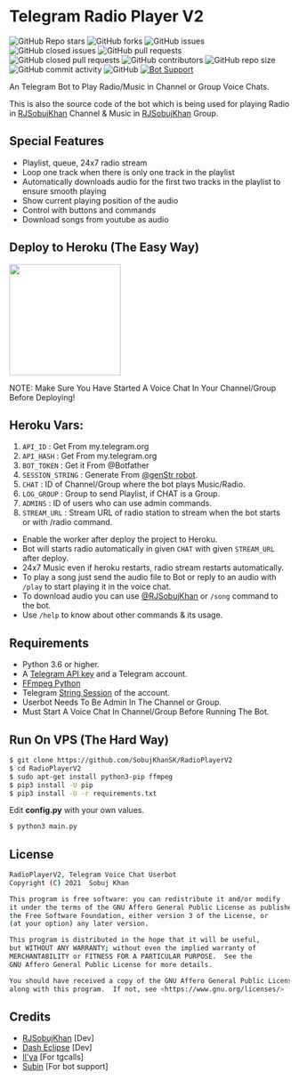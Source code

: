 # Telegram Radio Player V2
![GitHub Repo stars](https://img.shields.io/github/stars/SobujKhanSK/RadioPlayerV2?color=blue&style=flat)
![GitHub forks](https://img.shields.io/github/forks/SobujKhanSK/RadioPlayerV2?color=green&style=flat)
![GitHub issues](https://img.shields.io/github/issues/SobujKhanSK/RadioPlayerV2)
![GitHub closed issues](https://img.shields.io/github/issues-closed/SobujKhanSK/RadioPlayerV2)
![GitHub pull requests](https://img.shields.io/github/issues-pr/SobujKhanSK/RadioPlayerV2)
![GitHub closed pull requests](https://img.shields.io/github/issues-pr-closed/SobujKhanSK/RadioPlayerV2)
![GitHub contributors](https://img.shields.io/github/contributors/SobujKhanSK/RadioPlayerV2?style=flat)
![GitHub repo size](https://img.shields.io/github/repo-size/SobujKhanSK/RadioPlayerV2?color=red)
![GitHub commit activity](https://img.shields.io/github/commit-activity/m/SobujKhanSK/RadioPlayerV2)
![GitHub](https://img.shields.io/github/license/SobujKhanSK/RadioPlayerV2)
[![Bot Support](https://img.shields.io/badge/Radio%20Player%20V2-support%20group-blue)](https://t.me/RJSobujKhan)


An Telegram Bot to Play Radio/Music in Channel or Group Voice Chats.

This is also the source code of the bot which is being used for playing
Radio in [RJSobujKhan](https://t.me/PremiumAppsAndModAppsFreeChannel) Channel & Music in [RJSobujKhan](https://t.me/PremiumAppsAndModAppsFreeGroup) Group.

## Special Features

- Playlist, queue, 24x7 radio stream
- Loop one track when there is only one track in the playlist
- Automatically downloads audio for the first two tracks in the playlist to ensure smooth playing
- Show current playing position of the audio
- Control with buttons and commands
- Download songs from youtube as audio

## Deploy to Heroku (The Easy Way)

<p><a href="https://heroku.com/deploy?template=https://github.com/SobujKhanSK/RadioPlayerV2"> <img src="https://img.shields.io/badge/Deploy%20To%20Heroku-blueviolet?style=for-the-badge&logo=heroku" width="200""/></a></p>
NOTE: Make Sure You Have Started A Voice Chat In Your Channel/Group Before Deploying!

## Heroku Vars:
1. `API_ID` : Get From my.telegram.org
2. `API_HASH` : Get From my.telegram.org
3. `BOT_TOKEN` : Get it From @Botfather
4. `SESSION_STRING` : Generate From [@genStr robot](http://t.me/genStr_robot).
5. `CHAT` : ID of Channel/Group where the bot plays Music/Radio.
6. `LOG_GROUP` : Group to send Playlist, if CHAT is a Group.
7. `ADMINS` : ID of users who can use admin commands.
8. `STREAM_URL` : Stream URL of radio station to stream when the bot starts or with /radio command.

- Enable the worker after deploy the project to Heroku.
- Bot will starts radio automatically in given `CHAT` with given `STREAM_URL` after deploy. 
- 24x7 Music even if heroku restarts, radio stream restarts automatically.  
- To play a song just send the audio file to Bot or reply to an audio with `/play` to start playing it in the voice chat.
- To download audio you can use [@RJSobujKhan](http://t.me/RJSobujKhan) or `/song` command to the bot.
- Use `/help` to know about other commands & its usage.

## Requirements

- Python 3.6 or higher.
- A
  [Telegram API key](https://docs.pyrogram.org/intro/quickstart#enjoy-the-api)
  and a Telegram account.
- [FFmpeg Python](https://www.ffmpeg.org/)
- Telegram [String Session](http://t.me/genStr_robot) of the account.
- Userbot Needs To Be Admin In The Channel or Group.
- Must Start A Voice Chat In Channel/Group Before Running The Bot.

## Run On VPS (The Hard Way)

```sh
$ git clone https://github.com/SobujKhanSK/RadioPlayerV2
$ cd RadioPlayerV2
$ sudo apt-get install python3-pip ffmpeg
$ pip3 install -U pip
$ pip3 install -U -r requirements.txt
```
Edit **config.py** with your own values.

```sh
$ python3 main.py
```

## License
```sh
RadioPlayerV2, Telegram Voice Chat Userbot
Copyright (C) 2021  Sobuj Khan

This program is free software: you can redistribute it and/or modify
it under the terms of the GNU Affero General Public License as published by
the Free Software Foundation, either version 3 of the License, or
(at your option) any later version.

This program is distributed in the hope that it will be useful,
but WITHOUT ANY WARRANTY; without even the implied warranty of
MERCHANTABILITY or FITNESS FOR A PARTICULAR PURPOSE.  See the
GNU Affero General Public License for more details.

You should have received a copy of the GNU Affero General Public License
along with this program.  If not, see <https://www.gnu.org/licenses/>
```
## Credits

- [RJSobujKhan](https://github.com/SobujKhanSK) [Dev]
- [Dash Eclipse](https://github.com/SobujKhanSK) [Dev]
- [Il'ya](https://github.com/SobujKhanSK) [For tgcalls]
- [Subin](https://github.com/SobujKhanSK) [For bot support]
